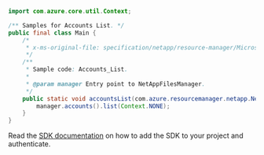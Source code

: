 ```java
import com.azure.core.util.Context;

/** Samples for Accounts List. */
public final class Main {
    /*
     * x-ms-original-file: specification/netapp/resource-manager/Microsoft.NetApp/stable/2021-06-01/examples/Accounts_List.json
     */
    /**
     * Sample code: Accounts_List.
     *
     * @param manager Entry point to NetAppFilesManager.
     */
    public static void accountsList(com.azure.resourcemanager.netapp.NetAppFilesManager manager) {
        manager.accounts().list(Context.NONE);
    }
}
```

Read the [SDK documentation](https://github.com/Azure/azure-sdk-for-java/blob/azure-resourcemanager-netapp_1.0.0-beta.6/sdk/netapp/azure-resourcemanager-netapp/README.md) on how to add the SDK to your project and authenticate.
